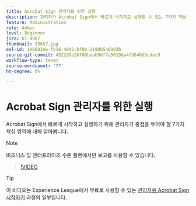 ```yaml
---
title: Acrobat Sign 관리자를 위한 실행
description: 관리자가 Acrobat Sign에서 빠르게 시작하고 실행할 수 있는 7가지 핵심 영역 개요
feature: Administration
role: Admin
level: Beginner
jira: KT-4967
thumbnail: 33657.jpg
exl-id: 1e8603ee-fe16-4842-bf0b-1190b5a69d3b
source-git-commit: 452299b2b786beab9df7a5019da4f3840d9cdec9
workflow-type: tm+mt
source-wordcount: '77'
ht-degree: 0%

---
```


# Acrobat Sign 관리자를 위한 실행

Acrobat Sign에서 빠르게 시작하고 실행하기 위해 관리자가 중점을 두어야 할 7가지 핵심 영역에 대해 알아봅니다.

>[!NOTE]
>
>비즈니스 및 엔터프라이즈 수준 플랜에서만 보고를 사용할 수 있습니다.

>[!VIDEO](https://video.tv.adobe.com/v/33657?quality=12&learn=on&hidetitle=true)

>[!TIP]
>
>이 비디오는 Experience League에서 무료로 사용할 수 있는 [관리자용 Acrobat Sign 시작하기](https://experienceleague.adobe.com/?recommended=Sign-A-1-2020.2) 과정의 일부입니다.
